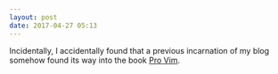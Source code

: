 ```yaml
---
layout: post
date: 2017-04-27 05:13
---
```

Incidentally, I accidentally found that a previous incarnation of my blog somehow found its way into the book [Pro Vim](https://books.google.com/books?id=_1cnCgAAQBAJ&pg=PA19&dq=%22blog.joshdick.net%22&hl=en&sa=X&ved=0ahUKEwjk3dOR78PTAhWHyoMKHaVuDkUQ6AEILjAB).
